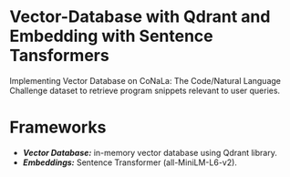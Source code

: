 # Vector-Database with Qdrant and Embedding with Sentence Tansformers
Implementing Vector Database on CoNaLa: The Code/Natural Language Challenge dataset to retrieve program snippets relevant to user queries. 

# Frameworks
- ***Vector Database:*** in-memory vector database using Qdrant library. 
- ***Embeddings:*** Sentence Transformer (all-MiniLM-L6-v2).
